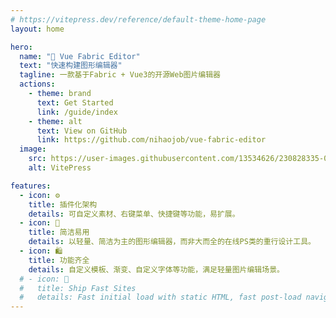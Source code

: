 ```yaml
---
# https://vitepress.dev/reference/default-theme-home-page
layout: home

hero:
  name: "🚀 Vue Fabric Editor"
  text: "快速构建图形编辑器"
  tagline: 一款基于Fabric + Vue3的开源Web图片编辑器
  actions:
    - theme: brand
      text: Get Started
      link: /guide/index
    - theme: alt
      text: View on GitHub
      link: https://github.com/nihaojob/vue-fabric-editor
  image:
    src: https://user-images.githubusercontent.com/13534626/230828335-0adee0ae-b951-4171-b6ba-d2b9cd44dd6a.png
    alt: VitePress

features:
  - icon: ⚙️
    title: 插件化架构
    details: 可自定义素材、右键菜单、快捷键等功能，易扩展。
  - icon: 🌂
    title: 简洁易用
    details: 以轻量、简洁为主的图形编辑器，而非大而全的在线PS类的重行设计工具。
  - icon: 🛍️
    title: 功能齐全
    details: 自定义模板、渐变、自定义字体等功能，满足轻量图片编辑场景。
  # - icon: 🚀
  #   title: Ship Fast Sites
  #   details: Fast initial load with static HTML, fast post-load navigation with client-side routing.
---
```



<style>
:root {
  --vp-home-hero-name-color: transparent;
  --vp-home-hero-name-background: -webkit-linear-gradient(120deg, #bd34fe 30%, #41d1ff);

  --vp-home-hero-image-background-image: linear-gradient(-45deg, #bd34fe 50%, #47caff 50%);
  --vp-home-hero-image-filter: blur(44px);
}

.icon{
  font-size: 30px;
}

@media (min-width: 640px) {
  :root {
    --vp-home-hero-image-filter: blur(56px);
  }
}

@media (min-width: 960px) {
  :root {
    --vp-home-hero-image-filter: blur(68px);
  }
}
</style>
